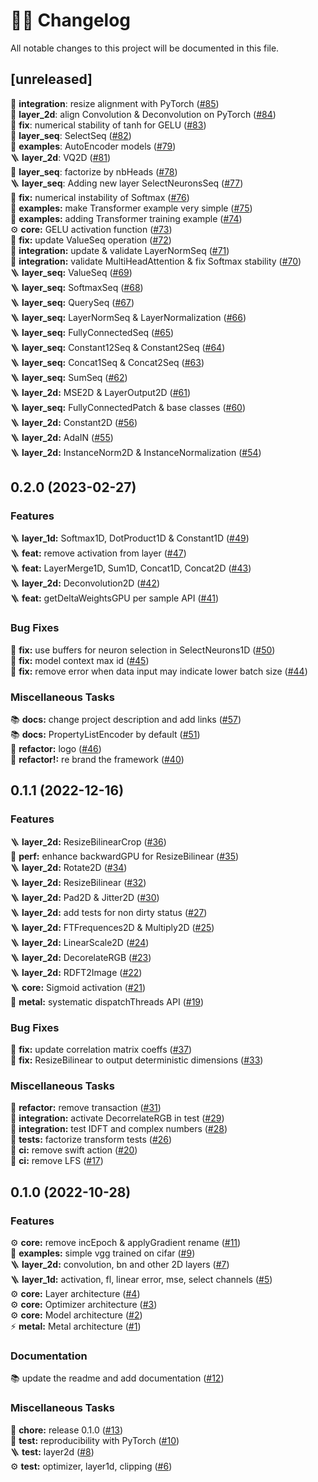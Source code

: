 # 👨‍💻 Changelog

All notable changes to this project will be documented in this file.

## [unreleased]

🚨 **integration**: resize alignment with PyTorch ([#85](https://github.com/owkin/GrAIdient/pull/85))\
🐛 **layer_2d**: align Convolution & Deconvolution on PyTorch ([#84](https://github.com/owkin/GrAIdient/pull/84))\
🐛 **fix**: numerical stability of tanh for GELU ([#83](https://github.com/owkin/GrAIdient/pull/83))\
🔨 **layer_seq**: SelectSeq ([#82](https://github.com/owkin/GrAIdient/pull/82))\
🚀 **examples**: AutoEncoder models ([#79](https://github.com/owkin/GrAIdient/pull/79))\
🪜 **layer_2d**: VQ2D ([#81](https://github.com/owkin/GrAIdient/pull/81))\
🚀 **layer_seq**: factorize by nbHeads ([#78](https://github.com/owkin/GrAIdient/pull/78))\
🪜 **layer_seq**: Adding new layer SelectNeuronsSeq ([#77](https://github.com/owkin/GrAIdient/pull/77))\
🐛 **fix:** numerical instability of Softmax ([#76](https://github.com/owkin/GrAIdient/pull/76))\
🚀 **examples:** make Transformer example very simple ([#75](https://github.com/owkin/GrAIdient/pull/75))\
🚀 **examples:** adding Transformer training example ([#74](https://github.com/owkin/GrAIdient/pull/74))\
⚙️ **core:** GELU activation function ([#73](https://github.com/owkin/GrAIdient/pull/73))\
🐛 **fix:** update ValueSeq operation ([#72](https://github.com/owkin/GrAIdient/pull/72))\
🚨 **integration:** update & validate LayerNormSeq ([#71](https://github.com/owkin/GrAIdient/pull/71))\
🚨 **integration:** validate MultiHeadAttention & fix Softmax stability ([#70](https://github.com/owkin/GrAIdient/pull/70))\
🪜 **layer_seq:** ValueSeq ([#69](https://github.com/owkin/GrAIdient/pull/69))\
🪜 **layer_seq:** SoftmaxSeq ([#68](https://github.com/owkin/GrAIdient/pull/68))\
🪜 **layer_seq:** QuerySeq ([#67](https://github.com/owkin/GrAIdient/pull/67))\
🪜 **layer_seq:** LayerNormSeq & LayerNormalization ([#66](https://github.com/owkin/GrAIdient/pull/66))\
🪜 **layer_seq:** FullyConnectedSeq ([#65](https://github.com/owkin/GrAIdient/pull/65))\
🪜 **layer_seq:** Constant12Seq & Constant2Seq ([#64](https://github.com/owkin/GrAIdient/pull/64))\
🪜 **layer_seq:** Concat1Seq & Concat2Seq ([#63](https://github.com/owkin/GrAIdient/pull/63))\
🪜 **layer_seq:** SumSeq ([#62](https://github.com/owkin/GrAIdient/pull/62))\
🪜 **layer_2d:** MSE2D & LayerOutput2D ([#61](https://github.com/owkin/GrAIdient/pull/61))\
🪜 **layer_seq:** FullyConnectedPatch & base classes ([#60](https://github.com/owkin/GrAIdient/pull/60))\
🪜 **layer_2d:** Constant2D ([#56](https://github.com/owkin/GrAIdient/pull/56))\
🪜 **layer_2d:** AdaIN ([#55](https://github.com/owkin/GrAIdient/pull/55))\
🪜 **layer_2d:** InstanceNorm2D & InstanceNormalization ([#54](https://github.com/owkin/GrAIdient/pull/54))

## 0.2.0 (2023-02-27)

### Features

🪜 **layer_1d:** Softmax1D, DotProduct1D & Constant1D ([#49](https://github.com/owkin/GrAIdient/pull/49))\
🪜 **feat:** remove activation from layer ([#47](https://github.com/owkin/GrAIdient/pull/47))\
🪜 **feat:** LayerMerge1D, Sum1D, Concat1D, Concat2D ([#43](https://github.com/owkin/GrAIdient/pull/43))\
🪜 **layer_2d:** Deconvolution2D ([#42](https://github.com/owkin/GrAIdient/pull/42))\
🪜 **feat:** getDeltaWeightsGPU per sample API ([#41](https://github.com/owkin/GrAIdient/pull/41))

### Bug Fixes

🐛 **fix:** use buffers for neuron selection in SelectNeurons1D ([#50](https://github.com/owkin/GrAIdient/pull/50))\
🐛 **fix:** model context max id ([#45](https://github.com/owkin/GrAIdient/pull/45))\
🐛 **fix:** remove error when data input may indicate lower batch size ([#44](https://github.com/owkin/GrAIdient/pull/44))

### Miscellaneous Tasks

📚 **docs:** change project description and add links ([#57](https://github.com/owkin/GrAIdient/pull/57))\
📚 **docs:** PropertyListEncoder by default ([#51](https://github.com/owkin/GrAIdient/pull/51))\
🎉 **refactor:** logo ([#46](https://github.com/owkin/GrAIdient/pull/46))\
🎉 **refactor!:** re brand the framework ([#40](https://github.com/owkin/GrAIdient/pull/40))

## 0.1.1 (2022-12-16)

### Features

🪜 **layer_2d:** ResizeBilinearCrop ([#36](https://github.com/owkin/GrAIdient/pull/36))\
🚀 **perf:** enhance backwardGPU for ResizeBilinear ([#35](https://github.com/owkin/GrAIdient/pull/35))\
🪜 **layer_2d:** Rotate2D ([#34](https://github.com/owkin/GrAIdient/pull/34))\
🪜 **layer_2d:** ResizeBilinear ([#32](https://github.com/owkin/GrAIdient/pull/32))\
🪜 **layer_2d:** Pad2D & Jitter2D ([#30](https://github.com/owkin/GrAIdient/pull/30))\
🪜 **layer_2d:** add tests for non dirty status ([#27](https://github.com/owkin/GrAIdient/pull/27))\
🪜 **layer_2d:** FTFrequences2D & Multiply2D ([#25](https://github.com/owkin/GrAIdient/pull/25))\
🪜 **layer_2d:** LinearScale2D ([#24](https://github.com/owkin/GrAIdient/pull/24))\
🪜 **layer_2d:** DecorelateRGB ([#23](https://github.com/owkin/GrAIdient/pull/23))\
🪜 **layer_2d:** RDFT2Image ([#22](https://github.com/owkin/GrAIdient/pull/22))\
🪜 **core:** Sigmoid activation ([#21](https://github.com/owkin/GrAIdient/pull/21))\
🚀 **metal:** systematic dispatchThreads API ([#19](https://github.com/owkin/GrAIdient/pull/19))

### Bug Fixes 

🐛 **fix:** update correlation matrix coeffs ([#37](https://github.com/owkin/GrAIdient/pull/37))\
🐛 **fix:** ResizeBilinear to output deterministic dimensions ([#33](https://github.com/owkin/GrAIdient/pull/33))

### Miscellaneous Tasks

🔨 **refactor:** remove transaction ([#31](https://github.com/owkin/GrAIdient/pull/31))\
🚨 **integration:** activate DecorrelateRGB in test ([#29](https://github.com/owkin/GrAIdient/pull/29))\
🚨 **integration:** test IDFT and complex numbers ([#28](https://github.com/owkin/GrAIdient/pull/28))\
🔨 **tests:** factorize transform tests ([#26](https://github.com/owkin/GrAIdient/pull/26))\
👷 **ci:** remove swift action ([#20](https://github.com/owkin/GrAIdient/pull/20))\
👷 **ci:** remove LFS ([#17](https://github.com/owkin/GrAIdient/pull/17))

## 0.1.0 (2022-10-28)

### Features

⚙️ **core:** remove incEpoch & applyGradient rename ([#11](https://github.com/owkin/GrAIdient/pull/11))\
🚀 **examples:** simple vgg trained on cifar ([#9](https://github.com/owkin/GrAIdient/pull/9))\
🪜 **layer_2d:** convolution, bn and other 2D layers ([#7](https://github.com/owkin/GrAIdient/pull/7))\
🪜 **layer_1d:** activation, fl, linear error, mse, select channels ([#5](https://github.com/owkin/GrAIdient/pull/5))\
⚙️ **core:** Layer architecture ([#4](https://github.com/owkin/GrAIdient/pull/4))\
⚙️ **core:** Optimizer architecture ([#3](https://github.com/owkin/GrAIdient/pull/3))\
⚙️ **core:** Model architecture ([#2](https://github.com/owkin/GrAIdient/pull/2))\
⚡️ **metal:** Metal architecture ([#1](https://github.com/owkin/GrAIdient/pull/1))

### Documentation

📚 update the readme and add documentation ([#12](https://github.com/owkin/GrAIdient/pull/12))

### Miscellaneous Tasks

🔧 **chore:** release 0.1.0 ([#13](https://github.com/owkin/GrAIdient/pull/13))\
🚀 **test:** reproducibility with PyTorch ([#10](https://github.com/owkin/GrAIdient/pull/10))\
🪜 **test:** layer2d ([#8](https://github.com/owkin/GrAIdient/pull/8))\
⚙️ **test:** optimizer, layer1d, clipping ([#6](https://github.com/owkin/GrAIdient/pull/6))
